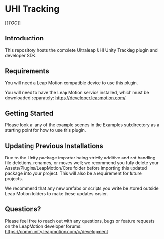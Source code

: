 # UHI Tracking

[[_TOC_]]

## Introduction

This repository hosts the complete Ultraleap UHI Unity Tracking plugin and developer SDK.


## Requirements

You will need a Leap Motion compatible device to use this plugin.

You will need to have the Leap Motion service installed, which must be downloaded separately:
  https://developer.leapmotion.com/


## Getting Started

Please look at any of the example scenes in the Examples subdirectory as a starting point for how to use this plugin.


## Updating Previous Installations

Due to the Unity package importer being strictly additive and not handling file deletions, renames, or moves well; we recommend you fully delete your Assets/Plugins/LeapMotion/Core folder before importing this updated package into your project. This will also be a  requirement for future projects.

We recommend that any new prefabs or scripts you write be stored outside Leap Motion folders to make these updates easier.


## Questions?

Please feel free to reach out with any questions, bugs or feature requests on the LeapMotion developer forums: https://community.leapmotion.com/c/development